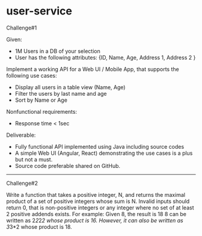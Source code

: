 # user-service
Challenge#1

Given:
-	1M Users in a DB of your selection
-	User has the following attributes: {ID, Name, Age, Address 1, Address 2 }

Implement a working API for a Web UI / Mobile App, that supports the following use cases:
-	Display all users in a table view (Name, Age)
-	Filter the users by last name and age
-	Sort by Name or Age

Nonfunctional requirements:
-	Response time < 1sec

Deliverable:
-	Fully functional API implemented using Java including source codes
-	A simple Web UI (Angular, React) demonstrating the use cases is a plus but not a must.
-	Source code preferable shared on GitHub.

--------------------------------------------------------------
Challenge#2

Write a function that takes a positive integer, N, and returns the maximal product of a set of positive integers whose sum is N. Invalid inputs should return 0, that is non-positive integers or any integer where no set of at least 2 positive addends exists.
For example: Given 8, the result is 18
8 can be written as 2*2*2*2 whose product is 16. However, it can also be written as 3*3*2 whose product is 18.